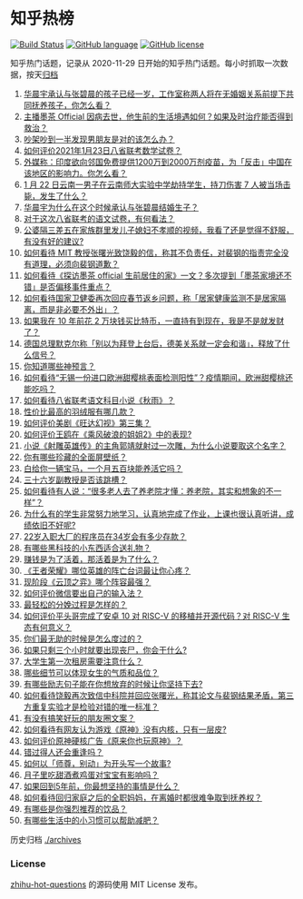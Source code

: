 # 知乎热榜
[![Build Status](https://github.com/ToWeLong/zhihu-hot-questions/workflows/CI/badge.svg)](https://github.com/ToWeLong/zhihu-hot-questions/actions)
[![GitHub language](https://img.shields.io/badge/language-golang-orange.svg)](https://golang.org/)
[![GitHub license](https://img.shields.io/github/license/ToWeLong/zhihu-hot-questions)](https://github.com/ToWeLong/zhihu-hot-questions/blob/main/LICENSE)

知乎热门话题，记录从 2020-11-29 日开始的知乎热门话题。每小时抓取一次数据，按天[归档](./archives)

<!-- BEGIN -->

1. [华晨宇承认与张碧晨的孩子已经一岁，工作室称两人将在无婚姻关系前提下共同抚养孩子，你怎么看？](https://www.zhihu.com/question/440533019)
1. [主播墨茶 Official 因病去世，他生前的生活境遇如何？如果及时治疗能否得到救治？](https://www.zhihu.com/question/440488455)
1. [吵架吵到一半发现男朋友是对的该怎么办？](https://www.zhihu.com/question/422596620)
1. [如何评价2021年1月23日八省联考数学试卷？](https://www.zhihu.com/question/440792065)
1. [外媒称：印度欲向邻国免费提供1200万到2000万剂疫苗，为「反击」中国在该地区的影响力。你怎么看？](https://www.zhihu.com/question/440644762)
1. [1 月 22 日云南一男子在云南师大实验中学劫持学生，持刀伤害 7 人被当场击毙，发生了什么？](https://www.zhihu.com/question/440668867)
1. [华晨宇为什么在这个时候承认与张碧晨结婚生子？](https://www.zhihu.com/question/440655743)
1. [对于这次八省联考的语文试卷，有何看法？](https://www.zhihu.com/question/440760441)
1. [公婆隔三差五在家族群里发儿子媳妇不孝顺的视频，我看了还是觉得不舒服，有没有好的建议?](https://www.zhihu.com/question/440440260)
1. [如何看待 MIT 教授张曙光致饶毅的信，称其不负责任，对裴钢的指责完全没有道理，必须向裴钢道歉？](https://www.zhihu.com/question/440634424)
1. [如何看待《探访墨茶 official 生前居住的家》一文？多次提到「墨茶家境还不错」是否偏移事件重点？](https://www.zhihu.com/question/440725655)
1. [如何看待国家卫健委再次回应春节返乡问题，称「居家健康监测不是居家隔离，而是非必要不外出」？](https://www.zhihu.com/question/440769081)
1. [如果我在 10 年前花 2 万块钱买比特币，一直持有到现在，我是不是就发财了？](https://www.zhihu.com/question/439136003)
1. [德国总理默克尔称「别以为拜登上台后，德美关系就一定会和谐」，释放了什么信号？](https://www.zhihu.com/question/440650417)
1. [你知道哪些神预言？](https://www.zhihu.com/question/48944599)
1. [如何看待“无锡一份进口欧洲甜樱桃表面检测阳性”？疫情期间，欧洲甜樱桃还能吃吗？](https://www.zhihu.com/question/440652915)
1. [如何看待八省联考语文科目小说《秋雨》？](https://www.zhihu.com/question/440759391)
1. [性价比最高的羽绒服有哪几款？](https://www.zhihu.com/question/21938429)
1. [如何评价美剧《旺达幻视》第三集？](https://www.zhihu.com/question/440654669)
1. [如何评价王鸥在《乘风破浪的姐姐2》中的表现?](https://www.zhihu.com/question/440631567)
1. [小说《射雕英雄传》的主角郭靖就射过一次雕，为什么小说要取这个名字？](https://www.zhihu.com/question/440235365)
1. [你有哪些珍藏的全面屏壁纸？](https://www.zhihu.com/question/403442739)
1. [白给你一辆宝马，一个月五百块能养活它吗？](https://www.zhihu.com/question/439328886)
1. [三十六岁副教授是否该跳槽？](https://www.zhihu.com/question/440257592)
1. [如何看待有人说：“很多老人去了养老院才懂：养老院，其实和想象的不一样”？](https://www.zhihu.com/question/440467400)
1. [为什么有的学生非常努力地学习，认真地完成了作业，上课也很认真听讲，成绩依旧不好呢?](https://www.zhihu.com/question/319972649)
1. [22岁入职大厂的程序员在34岁会有多少存款？](https://www.zhihu.com/question/436336543)
1. [有哪些黑科技的小东西适合送礼物？](https://www.zhihu.com/question/267703735)
1. [赚钱是为了活着，那活着是为了什么？](https://www.zhihu.com/question/434831702)
1. [《王者荣耀》哪位英雄的阵亡台词最让你心疼？](https://www.zhihu.com/question/422796196)
1. [现阶段《云顶之弈》哪个阵容最强？](https://www.zhihu.com/question/434675172)
1. [如何评价微信要出自己的输入法？](https://www.zhihu.com/question/440186064)
1. [最轻松的分娩过程是怎样的？](https://www.zhihu.com/question/433909831)
1. [如何评价平头哥完成了安卓 10 对 RISC-V 的移植并开源代码？对 RISC-V 生态有何意义？](https://www.zhihu.com/question/440538835)
1. [你们最无助的时候是怎么度过的？](https://www.zhihu.com/question/440376212)
1. [如果只剩三个小时就要出现丧尸，你会干什么?](https://www.zhihu.com/question/370509834)
1. [大学生第一次租房需要注意什么？](https://www.zhihu.com/question/300610447)
1. [哪些细节可以体现女生的气质和品位？](https://www.zhihu.com/question/24780989)
1. [有哪些励志句子能在你想放弃的时候让你坚持下去?](https://www.zhihu.com/question/374855511)
1. [如何看待饶毅再次致信中科院并回应张曙光，称其论文与裴钢结果矛盾，第三方重复实验才是检验对错的唯一标准？](https://www.zhihu.com/question/440814381)
1. [有没有搞笑好玩的朋友圈文案？](https://www.zhihu.com/question/438581608)
1. [如何看待有网友认为游戏《原神》没有内核，只有一层皮?](https://www.zhihu.com/question/440094943)
1. [如何评价原神硬核广告《原来你也玩原神》？](https://www.zhihu.com/question/440684314)
1. [错过得人还会重逢吗？](https://www.zhihu.com/question/439966005)
1. [如何以「师尊，别动」为开头写一个故事?](https://www.zhihu.com/question/438254952)
1. [月子里吃甜酒煮鸡蛋对宝宝有影响吗？](https://www.zhihu.com/question/440137867)
1. [如果回到5年前，你最想坚持的事情是什么？](https://www.zhihu.com/question/440059755)
1. [如何看待回归家庭之后的全职妈妈，在离婚时都很难争取到抚养权？](https://www.zhihu.com/question/440471527)
1. [有哪些是你强烈推荐的饮品？](https://www.zhihu.com/question/308481959)
1. [有哪些生活中的小习惯可以帮助减肥？](https://www.zhihu.com/question/53746593)

<!-- END -->

历史归档 [./archives](./archives)


### License
[zhihu-hot-questions](https://github.com/towelong/zhihu-hot-questions) 的源码使用 MIT License 发布。